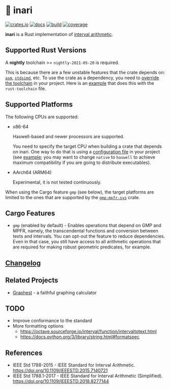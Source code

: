 # 🦊 inari

[![crates.io](https://img.shields.io/crates/v/inari.svg)](https://crates.io/crates/inari)
[![docs](https://docs.rs/inari/badge.svg)](https://docs.rs/inari)
[![build](https://img.shields.io/github/workflow/status/unageek/inari/build/master)](https://github.com/unageek/inari/actions?query=branch%3Amaster+workflow%3Abuild)
[![coverage](https://img.shields.io/coveralls/github/unageek/inari/master)](https://coveralls.io/github/unageek/inari?branch=master)

**inari** is a Rust implementation of [interval arithmetic](https://en.wikipedia.org/wiki/Interval_arithmetic).

## Supported Rust Versions

A **nightly** toolchain >= `nightly-2021-05-20` is required.

This is because there are a few unstable features that the crate depends on: [`asm`](https://github.com/rust-lang/rust/issues/72016), [`stdsimd`](https://github.com/rust-lang/rust/issues/48556), etc. To use the crate as a dependency, you need to [override the toolchain](https://rust-lang.github.io/rustup/overrides.html) in your project. Here is an [example](https://github.com/unageek/graphest/blob/master/rust-toolchain) that does this with the `rust-toolchain` file.

## Supported Platforms

The following CPUs are supported:

- x86-64

  Haswell-based and newer processors are supported.

  You need to specify the target CPU when building a crate that depends on inari. One way to do that is using a [configuration file](https://doc.rust-lang.org/cargo/reference/config.html) in your project (see [example](https://github.com/unageek/graphest/blob/master/.cargo/config.toml); you may want to change `native` to `haswell` to achieve maximum compatibility if you are going to distribute executables).

- AArch64 (ARM64)

  Experimental, it is not tested continuously.

When using the Cargo feature `gmp` (see below), the target platforms are limited to the ones that are supported by the [`gmp-mpfr-sys`](https://crates.io/crates/gmp-mpfr-sys) crate.

## Cargo Features

- `gmp` (enabled by default) - Enables operations that depend on GMP and MPFR, namely, the transcendental functions and conversion between texts and intervals. You can opt-out the feature to reduce dependencies. Even in that case, you still have access to all arithmetic operations that are required for making robust geometric predicates, for example.

## [Changelog](CHANGELOG.md)

## Related Projects

- [Graphest](https://github.com/unageek/graphest) - a faithful graphing calculator

## TODO

- Improve conformance to the standard
- More formatting options
  - https://octave.sourceforge.io/interval/function/intervaltotext.html
  - https://docs.python.org/3/library/string.html#formatspec

## References

- IEEE Std 1788-2015 - IEEE Standard for Interval Arithmetic. https://doi.org/10.1109/IEEESTD.2015.7140721
- IEEE Std 1788.1-2017 - IEEE Standard for Interval Arithmetic (Simplified). https://doi.org/10.1109/IEEESTD.2018.8277144
